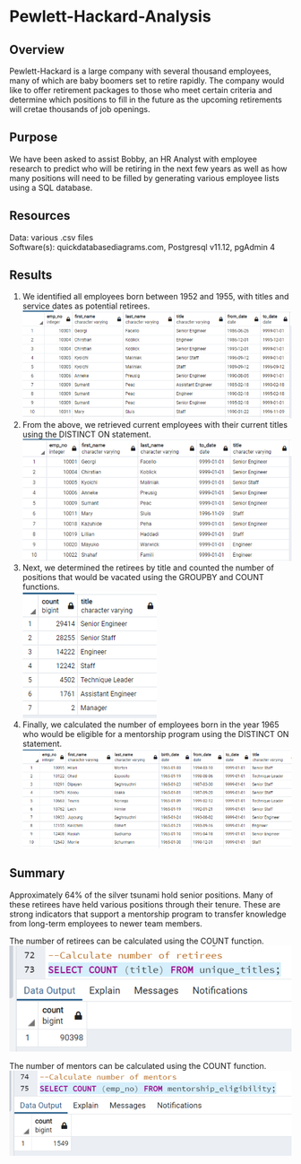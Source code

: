 # Pewlett-Hackard-Analysis
## Overview
Pewlett-Hackard is a large company with several thousand employees, many of which are baby boomers set to retire rapidly.  The company would like to offer retirement packages to those who meet certain criteria and determine which positions to fill in the future as the upcoming retirements will cretae thousands of job openings.  
## Purpose
We have been asked to assist Bobby, an HR Analyst with employee research to predict who will be retiring in the next few years as well as how many positions will need to be filled by generating various employee lists using a SQL database.
## Resources
Data:  various .csv files<br/>
Software(s):  quickdatabasediagrams.com, Postgresql v11.12, pgAdmin 4
## Results
1.  We identified all employees born between 1952 and 1955, with titles and service dates as potential retirees.
![](retirement_titles.png)<br/>
2. From the above, we retrieved current employees with their current titles using the DISTINCT ON statement.
![](unique_titles.png)<br/>
3. Next, we determined the retirees by title and counted the number of positions that would be vacated using the GROUPBY and COUNT functions.<br/>
![](retiring_titles.png)<br/>
4. Finally, we calculated the number of employees born in the year 1965 who would be eligible for a mentorship program using the DISTINCT ON statement.
![](mentorship_eligibility.png)<br/>
## Summary
Approximately 64% of the silver tsunami hold senior positions.  Many of these retirees have held various positions through their tenure.  These are strong indicators that support a mentorship program to transfer knowledge from long-term employees to newer team members.

The number of retirees can be calculated using the COUNT function.
![](number_retirees.png)<br/>

The number of mentors can be calculated using the COUNT function.
![](number_mentors.png)<br/>
